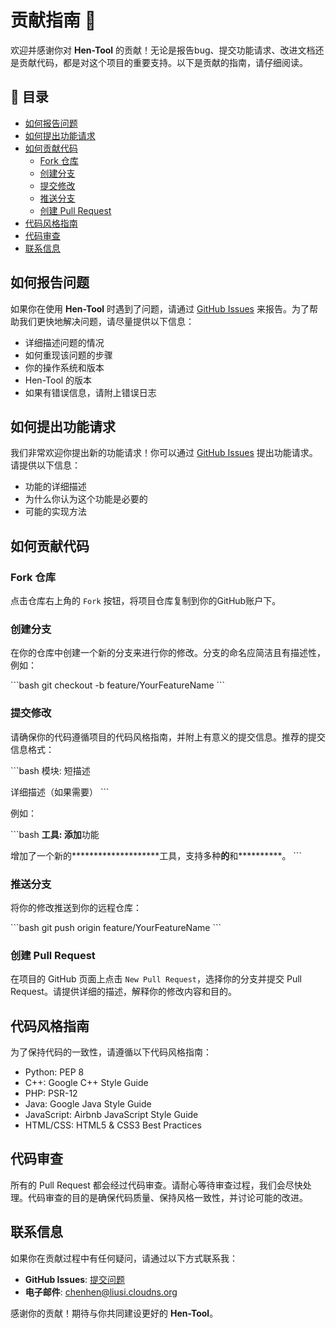 # 贡献指南 🤝

欢迎并感谢你对 **Hen-Tool** 的贡献！无论是报告bug、提交功能请求、改进文档还是贡献代码，都是对这个项目的重要支持。以下是贡献的指南，请仔细阅读。

## 📝 目录

- [如何报告问题](#如何报告问题)
- [如何提出功能请求](#如何提出功能请求)
- [如何贡献代码](#如何贡献代码)
  - [Fork 仓库](#fork-仓库)
  - [创建分支](#创建分支)
  - [提交修改](#提交修改)
  - [推送分支](#推送分支)
  - [创建 Pull Request](#创建-pull-request)
- [代码风格指南](#代码风格指南)
- [代码审查](#代码审查)
- [联系信息](#联系信息)

## 如何报告问题

如果你在使用 **Hen-Tool** 时遇到了问题，请通过 [GitHub Issues](https://github.com/chenhen666/Hen-Tool/issues) 来报告。为了帮助我们更快地解决问题，请尽量提供以下信息：

- 详细描述问题的情况
- 如何重现该问题的步骤
- 你的操作系统和版本
- Hen-Tool 的版本
- 如果有错误信息，请附上错误日志

## 如何提出功能请求

我们非常欢迎你提出新的功能请求！你可以通过 [GitHub Issues](https://github.com/chenhen666/Hen-Tool/issues) 提出功能请求。请提供以下信息：

- 功能的详细描述
- 为什么你认为这个功能是必要的
- 可能的实现方法

## 如何贡献代码

### Fork 仓库

点击仓库右上角的 `Fork` 按钮，将项目仓库复制到你的GitHub账户下。

### 创建分支

在你的仓库中创建一个新的分支来进行你的修改。分支的命名应简洁且有描述性，例如：

\```bash
git checkout -b feature/YourFeatureName
\```

### 提交修改

请确保你的代码遵循项目的代码风格指南，并附上有意义的提交信息。推荐的提交信息格式：

\```bash
模块: 短描述

详细描述（如果需要）
\```

例如：

\```bash
**********工具: 添加**********功能

增加了一个新的********************工具，支持多种**********的**********和**********。
\```

### 推送分支

将你的修改推送到你的远程仓库：

\```bash
git push origin feature/YourFeatureName
\```

### 创建 Pull Request

在项目的 GitHub 页面上点击 `New Pull Request`，选择你的分支并提交 Pull Request。请提供详细的描述，解释你的修改内容和目的。

## 代码风格指南

为了保持代码的一致性，请遵循以下代码风格指南：

- Python: PEP 8
- C++: Google C++ Style Guide
- PHP: PSR-12
- Java: Google Java Style Guide
- JavaScript: Airbnb JavaScript Style Guide
- HTML/CSS: HTML5 & CSS3 Best Practices

## 代码审查

所有的 Pull Request 都会经过代码审查。请耐心等待审查过程，我们会尽快处理。代码审查的目的是确保代码质量、保持风格一致性，并讨论可能的改进。

## 联系信息

如果你在贡献过程中有任何疑问，请通过以下方式联系我：

- **GitHub Issues**: [提交问题](https://github.com/chenhen666/Hen-Tool/issues)
- **电子邮件**: chenhen@liusi.cloudns.org

感谢你的贡献！期待与你共同建设更好的 **Hen-Tool**。
